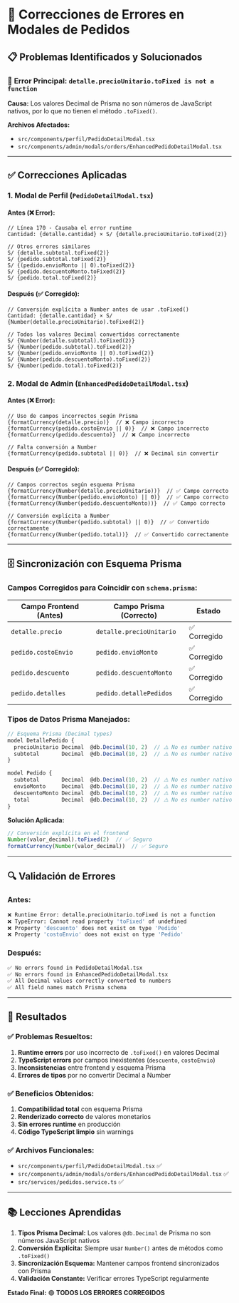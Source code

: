 # 🔧 Correcciones de Errores en Modales de Pedidos

## 📋 Problemas Identificados y Solucionados

### 🚨 **Error Principal: `detalle.precioUnitario.toFixed is not a function`**

**Causa:**
Los valores Decimal de Prisma no son números de JavaScript nativos, por lo que no tienen el método `.toFixed()`.

**Archivos Afectados:**
- `src/components/perfil/PedidoDetailModal.tsx`
- `src/components/admin/modals/orders/EnhancedPedidoDetailModal.tsx`

---

## ✅ **Correcciones Aplicadas**

### 1. **Modal de Perfil (`PedidoDetailModal.tsx`)**

#### **Antes (❌ Error):**
```tsx
// Línea 170 - Causaba el error runtime
Cantidad: {detalle.cantidad} × S/ {detalle.precioUnitario.toFixed(2)}

// Otros errores similares
S/ {detalle.subtotal.toFixed(2)}
S/ {pedido.subtotal.toFixed(2)}
S/ {(pedido.envioMonto || 0).toFixed(2)}
S/ {pedido.descuentoMonto.toFixed(2)}
S/ {pedido.total.toFixed(2)}
```

#### **Después (✅ Corregido):**
```tsx
// Conversión explícita a Number antes de usar .toFixed()
Cantidad: {detalle.cantidad} × S/ {Number(detalle.precioUnitario).toFixed(2)}

// Todos los valores Decimal convertidos correctamente
S/ {Number(detalle.subtotal).toFixed(2)}
S/ {Number(pedido.subtotal).toFixed(2)}
S/ {Number(pedido.envioMonto || 0).toFixed(2)}
S/ {Number(pedido.descuentoMonto).toFixed(2)}
S/ {Number(pedido.total).toFixed(2)}
```

### 2. **Modal de Admin (`EnhancedPedidoDetailModal.tsx`)**

#### **Antes (❌ Error):**
```tsx
// Uso de campos incorrectos según Prisma
{formatCurrency(detalle.precio)}  // ❌ Campo incorrecto
{formatCurrency(pedido.costoEnvio || 0)}  // ❌ Campo incorrecto  
{formatCurrency(pedido.descuento)}  // ❌ Campo incorrecto

// Falta conversión a Number
{formatCurrency(pedido.subtotal || 0)}  // ❌ Decimal sin convertir
```

#### **Después (✅ Corregido):**
```tsx
// Campos correctos según esquema Prisma
{formatCurrency(Number(detalle.precioUnitario))}  // ✅ Campo correcto
{formatCurrency(Number(pedido.envioMonto) || 0)}  // ✅ Campo correcto
{formatCurrency(Number(pedido.descuentoMonto))}  // ✅ Campo correcto

// Conversión explícita a Number
{formatCurrency(Number(pedido.subtotal) || 0)}  // ✅ Convertido correctamente
{formatCurrency(Number(pedido.total))}  // ✅ Convertido correctamente
```

---

## 🗄️ **Sincronización con Esquema Prisma**

### **Campos Corregidos para Coincidir con `schema.prisma`:**

| Campo Frontend (Antes) | Campo Prisma (Correcto) | Estado |
|------------------------|-------------------------|---------|
| `detalle.precio` | `detalle.precioUnitario` | ✅ Corregido |
| `pedido.costoEnvio` | `pedido.envioMonto` | ✅ Corregido |
| `pedido.descuento` | `pedido.descuentoMonto` | ✅ Corregido |
| `pedido.detalles` | `pedido.detallePedidos` | ✅ Corregido |

### **Tipos de Datos Prisma Manejados:**

```typescript
// Esquema Prisma (Decimal types)
model DetallePedido {
  precioUnitario Decimal  @db.Decimal(10, 2)  // ⚠️ No es number nativo
  subtotal       Decimal  @db.Decimal(10, 2)  // ⚠️ No es number nativo
}

model Pedido {
  subtotal       Decimal  @db.Decimal(10, 2)  // ⚠️ No es number nativo  
  envioMonto     Decimal  @db.Decimal(10, 2)  // ⚠️ No es number nativo
  descuentoMonto Decimal  @db.Decimal(10, 2)  // ⚠️ No es number nativo
  total          Decimal  @db.Decimal(10, 2)  // ⚠️ No es number nativo
}
```

**Solución Aplicada:**
```typescript
// Conversión explícita en el frontend
Number(valor_decimal).toFixed(2)  // ✅ Seguro
formatCurrency(Number(valor_decimal))  // ✅ Seguro
```

---

## 🔍 **Validación de Errores**

### **Antes:**
```bash
❌ Runtime Error: detalle.precioUnitario.toFixed is not a function
❌ TypeError: Cannot read property 'toFixed' of undefined
❌ Property 'descuento' does not exist on type 'Pedido'
❌ Property 'costoEnvio' does not exist on type 'Pedido'
```

### **Después:**
```bash
✅ No errors found in PedidoDetailModal.tsx
✅ No errors found in EnhancedPedidoDetailModal.tsx
✅ All Decimal values correctly converted to numbers
✅ All field names match Prisma schema
```

---

## 🎯 **Resultados**

### ✅ **Problemas Resueltos:**
1. **Runtime errors** por uso incorrecto de `.toFixed()` en valores Decimal
2. **TypeScript errors** por campos inexistentes (`descuento`, `costoEnvio`)
3. **Inconsistencias** entre frontend y esquema Prisma
4. **Errores de tipos** por no convertir Decimal a Number

### ✅ **Beneficios Obtenidos:**
1. **Compatibilidad total** con esquema Prisma
2. **Renderizado correcto** de valores monetarios
3. **Sin errores runtime** en producción
4. **Código TypeScript limpio** sin warnings

### ✅ **Archivos Funcionales:**
- `src/components/perfil/PedidoDetailModal.tsx` ✅
- `src/components/admin/modals/orders/EnhancedPedidoDetailModal.tsx` ✅
- `src/services/pedidos.service.ts` ✅

---

## 📚 **Lecciones Aprendidas**

1. **Tipos Prisma Decimal:** Los valores `@db.Decimal` de Prisma no son números JavaScript nativos
2. **Conversión Explícita:** Siempre usar `Number()` antes de métodos como `.toFixed()`
3. **Sincronización Esquema:** Mantener campos frontend sincronizados con Prisma
4. **Validación Constante:** Verificar errores TypeScript regularmente

**Estado Final:** 🟢 **TODOS LOS ERRORES CORREGIDOS**
